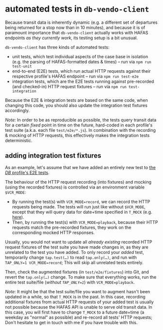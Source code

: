 # automated tests in `db-vendo-client`

Because transit data is inherently dynamic (e.g. a different set of departures being returned for a stop now than in 10 minutes), and because it is of paramount importance that `db-vendo-client` actually works with HAFAS endpoints *as they currently work*, its testing setup is a bit unusual.

`db-vendo-client` has three kinds of automated tests:
- unit tests, which test individual aspects of the case base in isolation (e.g. the parsing of HAFAS-formatted dates & times) – run via `npm run test-unit`
- end-to-end (E2E) tests, which run actual HTTP requests against their respective profile's HAFAS endpoint – run via `npm run test-e2e`
- integration tests, which are the E2E tests running against pre-recorded (and checked-in) HTTP request fixtures – run via `npm run test-integration`

Because the E2E & integration tests are based on the same code, when changing this code, you should also update the integration test fixtures accordingly.

*Note:* In order to be as reproducible as possible, the tests query transit data for a certain *fixed* point in time on the future, hard-coded in each profile's test suite (a.k.a. each file `test/e2e/*.js`). In combination with the recording & mocking of HTTP requests, this effectively makes the integration tests deterministic.

## adding integration test fixtures

As an example, let's assume that we have added an entirely new test to [the *DB* profile's E2E tests](../test/e2e/db.js).

The behaviour of the HTTP request recording (into fixtures) and mocking (using the recorded fixtures) is controlled via an environment variable `$VCR_MODE`:
- By running the test(s) with `VCR_MODE=record`, we can record the HTTP requests being made. The tests will run just like without `$VCR_MODE`, except that they will query data for date+time specified in `T_MOCK` (e.g. [here](https://github.com/public-transport/db-vendo-client/blob/8ff945c07515155380de0acb33584e474d6d547c/test/e2e/db.js#L33)).
- Then, by running the test(s) with `VCR_MODE=playback`, because their HTTP requests match the pre-recorded fixtures, they work on the corresponding mocked HTTP responses.

Usually, you would not want to update all *already existing* recorded HTTP request fixtures of the test suite you have made changes in, as they are unrelated to the test you have added. To only record your *added* test, temporarily change `tap.test(…)` to read `tap.only(…)`, and run with `TAP_ONLY=1 VCR_MODE=record`; This will skip all unrelated tests entirely.

Then, check the augmented fixtures (in `test/e2e/fixtures`) into Git, and revert the `tap.only(…)` change. To make sure that everything works, run the entire test suite/file (*without `TAP_ONLY=1`*) with `VCR_MODE=playback`.

*Note:* It might be that the test suite/file you want to augment hasn't been updated in a while, so that `T_MOCK` is in the past. In this case, recording additional fixtures from actual HTTP requests of your added test is usually not possible because the HAFAS API is unable to serve old transit data. In this case, you will first have to change `T_MOCK` to a future date+time (a weekday as "normal" as possible) and re-record all tests' HTTP requests; Don't hesitate to get in touch with me if you have trouble with this.
